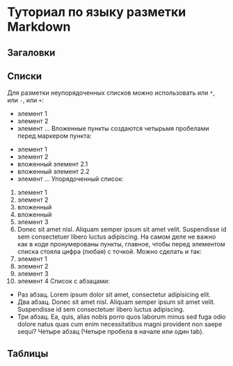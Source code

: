 # Туториал по языку разметки Markdown

## Загаловки 


## Списки 

Для разметки неупорядоченных списков можно использовать
или `*`, или `-`, или `+`:
- элемент 1
- элемент 2
- элемент ...
Вложенные пункты создаются четырьмя пробелами перед
маркером пункта:
* элемент 1
* элемент 2
 * вложенный элемент 2.1
 * вложенный элемент 2.2
* элемент ...
Упорядоченный список:
1. элемент 1
2. элемент 2
 1. вложенный
 2. вложенный
3. элемент 3
4. Donec sit amet nisl. Aliquam semper ipsum sit amet
velit. Suspendisse id sem consectetuer libero luctus
adipiscing.
На самом деле не важно как в коде пронумерованы пункты,
главное, чтобы перед элементом списка стояла цифра
(любая) с точкой. Можно сделать и так:
0. элемент 1
0. элемент 2
0. элемент 3
0. элемент 4
Список с абзацами:
* Раз абзац. Lorem ipsum dolor sit amet, consectetur
adipisicing elit.
* Два абзац. Donec sit amet nisl. Aliquam semper ipsum
sit amet velit. Suspendisse id sem consectetuer libero
luctus adipiscing.
* Три абзац. Ea, quis, alias nobis porro quos laborum
minus sed fuga odio dolore natus quas cum enim
necessitatibus magni provident non saepe sequi?
 Четыре абзац (Четыре пробела в начале или один tab).


## Таблицы 